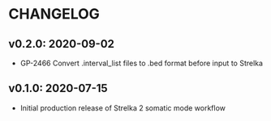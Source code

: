# CHANGELOG

## v0.2.0: 2020-09-02
- GP-2466 Convert .interval_list files to .bed format before input to Strelka

## v0.1.0: 2020-07-15
- Initial production release of Strelka 2 somatic mode workflow
